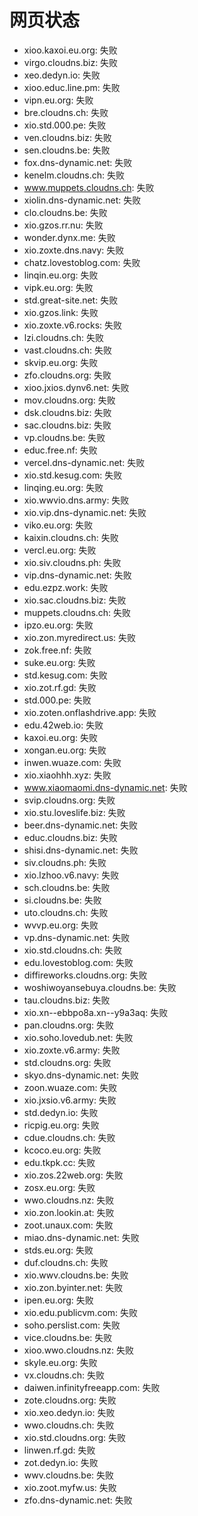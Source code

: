 # 网页状态
- xioo.kaxoi.eu.org: 失败
- virgo.cloudns.biz: 失败
- xeo.dedyn.io: 失败
- xioo.educ.line.pm: 失败
- vipn.eu.org: 失败
- bre.cloudns.ch: 失败
- xio.std.000.pe: 失败
- ven.cloudns.biz: 失败
- sen.cloudns.be: 失败
- fox.dns-dynamic.net: 失败
- kenelm.cloudns.ch: 失败
- www.muppets.cloudns.ch: 失败
- xiolin.dns-dynamic.net: 失败
- clo.cloudns.be: 失败
- xio.gzos.rr.nu: 失败
- wonder.dynx.me: 失败
- xio.zoxte.dns.navy: 失败
- chatz.lovestoblog.com: 失败
- linqin.eu.org: 失败
- vipk.eu.org: 失败
- std.great-site.net: 失败
- xio.gzos.link: 失败
- xio.zoxte.v6.rocks: 失败
- lzi.cloudns.ch: 失败
- vast.cloudns.ch: 失败
- skvip.eu.org: 失败
- zfo.cloudns.org: 失败
- xioo.jxios.dynv6.net: 失败
- mov.cloudns.org: 失败
- dsk.cloudns.biz: 失败
- sac.cloudns.biz: 失败
- vp.cloudns.be: 失败
- educ.free.nf: 失败
- vercel.dns-dynamic.net: 失败
- xio.std.kesug.com: 失败
- linqing.eu.org: 失败
- xio.wwvio.dns.army: 失败
- xio.vip.dns-dynamic.net: 失败
- viko.eu.org: 失败
- kaixin.cloudns.ch: 失败
- vercl.eu.org: 失败
- xio.siv.cloudns.ph: 失败
- vip.dns-dynamic.net: 失败
- edu.ezpz.work: 失败
- xio.sac.cloudns.biz: 失败
- muppets.cloudns.ch: 失败
- ipzo.eu.org: 失败
- xio.zon.myredirect.us: 失败
- zok.free.nf: 失败
- suke.eu.org: 失败
- std.kesug.com: 失败
- xio.zot.rf.gd: 失败
- std.000.pe: 失败
- xio.zoten.onflashdrive.app: 失败
- edu.42web.io: 失败
- kaxoi.eu.org: 失败
- xongan.eu.org: 失败
- inwen.wuaze.com: 失败
- xio.xiaohhh.xyz: 失败
- www.xiaomaomi.dns-dynamic.net: 失败
- svip.cloudns.org: 失败
- xio.stu.loveslife.biz: 失败
- beer.dns-dynamic.net: 失败
- educ.cloudns.biz: 失败
- shisi.dns-dynamic.net: 失败
- siv.cloudns.ph: 失败
- xio.lzhoo.v6.navy: 失败
- sch.cloudns.be: 失败
- si.cloudns.be: 失败
- uto.cloudns.ch: 失败
- wvvp.eu.org: 失败
- vp.dns-dynamic.net: 失败
- xio.std.cloudns.ch: 失败
- edu.lovestoblog.com: 失败
- diffireworks.cloudns.org: 失败
- woshiwoyansebuya.cloudns.be: 失败
- tau.cloudns.biz: 失败
- xio.xn--ebbpo8a.xn--y9a3aq: 失败
- pan.cloudns.org: 失败
- xio.soho.lovedub.net: 失败
- xio.zoxte.v6.army: 失败
- std.cloudns.org: 失败
- skyo.dns-dynamic.net: 失败
- zoon.wuaze.com: 失败
- xio.jxsio.v6.army: 失败
- std.dedyn.io: 失败
- ricpig.eu.org: 失败
- cdue.cloudns.ch: 失败
- kcoco.eu.org: 失败
- edu.tkpk.cc: 失败
- xio.zos.22web.org: 失败
- zosx.eu.org: 失败
- wwo.cloudns.nz: 失败
- xio.zon.lookin.at: 失败
- zoot.unaux.com: 失败
- miao.dns-dynamic.net: 失败
- stds.eu.org: 失败
- duf.cloudns.ch: 失败
- xio.wwv.cloudns.be: 失败
- xio.zon.byinter.net: 失败
- ipen.eu.org: 失败
- xio.edu.publicvm.com: 失败
- soho.perslist.com: 失败
- vice.cloudns.be: 失败
- xioo.wwo.cloudns.nz: 失败
- skyle.eu.org: 失败
- vx.cloudns.ch: 失败
- daiwen.infinityfreeapp.com: 失败
- zote.cloudns.org: 失败
- xio.xeo.dedyn.io: 失败
- wwo.cloudns.ch: 失败
- xio.std.cloudns.org: 失败
- linwen.rf.gd: 失败
- zot.dedyn.io: 失败
- wwv.cloudns.be: 失败
- xio.zoot.myfw.us: 失败
- zfo.dns-dynamic.net: 失败

